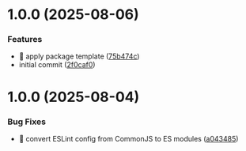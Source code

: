 # 1.0.0 (2025-08-06)


### Features

* 🎸 apply package template ([75b474c](https://github.com/jullury-fluent/smart-api-client/commit/75b474ca12878f2f4e78563732a774846d162429))
* initial commit ([2f0caf0](https://github.com/jullury-fluent/smart-api-client/commit/2f0caf03025862faf01d03f628a79acf2654454f))

# 1.0.0 (2025-08-04)


### Bug Fixes

* 🐛 convert ESLint config from CommonJS to ES modules ([a043485](https://github.com/jullury-fluent/packages-template/commit/a043485d90ddb0cc89f22f560d30d0dca2c7d5cd))
